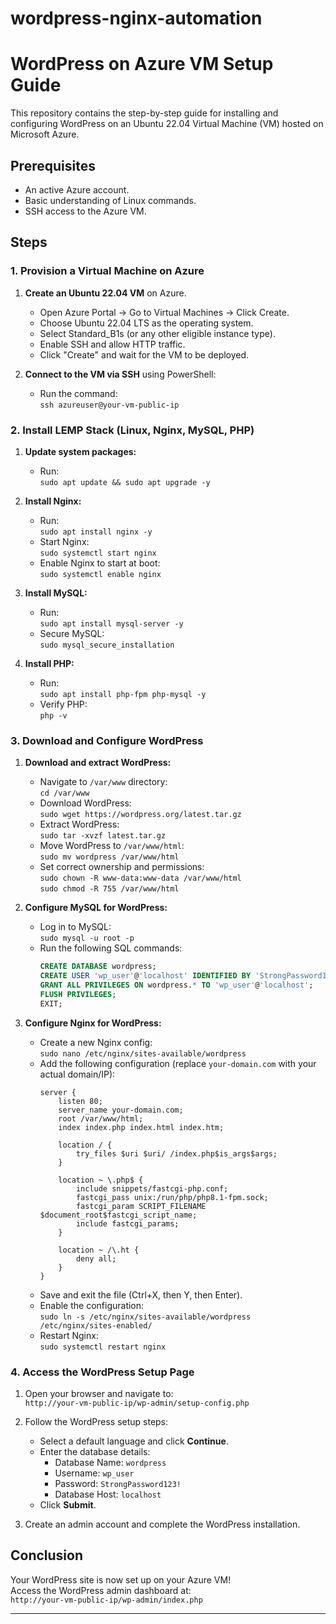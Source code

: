 # wordpress-nginx-automation
# WordPress on Azure VM Setup Guide

This repository contains the step-by-step guide for installing and configuring WordPress on an Ubuntu 22.04 Virtual Machine (VM) hosted on Microsoft Azure.

## Prerequisites

- An active Azure account.
- Basic understanding of Linux commands.
- SSH access to the Azure VM.

## Steps

### 1. Provision a Virtual Machine on Azure
1. **Create an Ubuntu 22.04 VM** on Azure.
   - Open Azure Portal → Go to Virtual Machines → Click Create.
   - Choose Ubuntu 22.04 LTS as the operating system.
   - Select Standard_B1s (or any other eligible instance type).
   - Enable SSH and allow HTTP traffic.
   - Click "Create" and wait for the VM to be deployed.

2. **Connect to the VM via SSH** using PowerShell:
   - Run the command:  
     `ssh azureuser@your-vm-public-ip`

### 2. Install LEMP Stack (Linux, Nginx, MySQL, PHP)
1. **Update system packages:**
   - Run:  
     `sudo apt update && sudo apt upgrade -y`

2. **Install Nginx:**
   - Run:  
     `sudo apt install nginx -y`
   - Start Nginx:  
     `sudo systemctl start nginx`
   - Enable Nginx to start at boot:  
     `sudo systemctl enable nginx`
   
3. **Install MySQL:**
   - Run:  
     `sudo apt install mysql-server -y`
   - Secure MySQL:  
     `sudo mysql_secure_installation`

4. **Install PHP:**
   - Run:  
     `sudo apt install php-fpm php-mysql -y`
   - Verify PHP:  
     `php -v`

### 3. Download and Configure WordPress
1. **Download and extract WordPress:**
   - Navigate to `/var/www` directory:  
     `cd /var/www`
   - Download WordPress:  
     `sudo wget https://wordpress.org/latest.tar.gz`
   - Extract WordPress:  
     `sudo tar -xvzf latest.tar.gz`
   - Move WordPress to `/var/www/html`:  
     `sudo mv wordpress /var/www/html`
   - Set correct ownership and permissions:  
     `sudo chown -R www-data:www-data /var/www/html`  
     `sudo chmod -R 755 /var/www/html`

2. **Configure MySQL for WordPress:**
   - Log in to MySQL:  
     `sudo mysql -u root -p`
   - Run the following SQL commands:  
     ```sql
     CREATE DATABASE wordpress;
     CREATE USER 'wp_user'@'localhost' IDENTIFIED BY 'StrongPassword123!';
     GRANT ALL PRIVILEGES ON wordpress.* TO 'wp_user'@'localhost';
     FLUSH PRIVILEGES;
     EXIT;
     ```

3. **Configure Nginx for WordPress:**
   - Create a new Nginx config:  
     `sudo nano /etc/nginx/sites-available/wordpress`
   - Add the following configuration (replace `your-domain.com` with your actual domain/IP):
     ```nginx
     server {
         listen 80;
         server_name your-domain.com;
         root /var/www/html;
         index index.php index.html index.htm;

         location / {
             try_files $uri $uri/ /index.php$is_args$args;
         }

         location ~ \.php$ {
             include snippets/fastcgi-php.conf;
             fastcgi_pass unix:/run/php/php8.1-fpm.sock;
             fastcgi_param SCRIPT_FILENAME $document_root$fastcgi_script_name;
             include fastcgi_params;
         }

         location ~ /\.ht {
             deny all;
         }
     }
     ```
   - Save and exit the file (Ctrl+X, then Y, then Enter).
   - Enable the configuration:  
     `sudo ln -s /etc/nginx/sites-available/wordpress /etc/nginx/sites-enabled/`
   - Restart Nginx:  
     `sudo systemctl restart nginx`

### 4. Access the WordPress Setup Page
1. Open your browser and navigate to:  
   `http://your-vm-public-ip/wp-admin/setup-config.php`

2. Follow the WordPress setup steps:
   - Select a default language and click **Continue**.
   - Enter the database details:  
     - Database Name: `wordpress`  
     - Username: `wp_user`  
     - Password: `StrongPassword123!`  
     - Database Host: `localhost`
   - Click **Submit**.

3. Create an admin account and complete the WordPress installation.

## Conclusion

Your WordPress site is now set up on your Azure VM!  
Access the WordPress admin dashboard at:  
`http://your-vm-public-ip/wp-admin/index.php`

---
